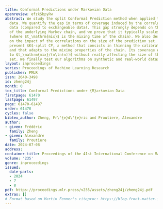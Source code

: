 ```yaml
---
title: Conformal Predictions under Markovian Data
openreview: efzkSbpyRw
abstract: We study the split Conformal Prediction method when applied to Markovian
  data. We quantify the gap in terms of coverage induced by the correlations in the
  data (compared to exchangeable data). This gap strongly depends on the mixing properties
  of the underlying Markov chain, and we prove that it typically scales as $\sqrt{t_\mathrm{mix}\ln(n)/n}$
  (where $t_\mathrm{mix}$ is the mixing time of the chain). We also derive upper bounds
  on the impact of the correlations on the size of the prediction set. Finally we
  present $K$-split CP, a method that consists in thinning the calibration dataset
  and that adapts to the mixing properties of the chain. Its coverage gap is reduced
  to $t_\mathrm{mix}/(n\ln(n))$ without really affecting the size of the prediction
  set. We finally test our algorithms on synthetic and real-world datasets.
layout: inproceedings
series: Proceedings of Machine Learning Research
publisher: PMLR
issn: 2640-3498
id: zheng24j
month: 0
tex_title: Conformal Predictions under {M}arkovian Data
firstpage: 61470
lastpage: 61497
page: 61470-61497
order: 61470
cycles: false
bibtex_author: Zheng, Fr\'{e}d\'{e}ric and Proutiere, Alexandre
author:
- given: Frédéric
  family: Zheng
- given: Alexandre
  family: Proutiere
date: 2024-07-08
address:
container-title: Proceedings of the 41st International Conference on Machine Learning
volume: '235'
genre: inproceedings
issued:
  date-parts:
  - 2024
  - 7
  - 8
pdf: https://proceedings.mlr.press/v235/assets/zheng24j/zheng24j.pdf
extras: []
# Format based on Martin Fenner's citeproc: https://blog.front-matter.io/posts/citeproc-yaml-for-bibliographies/
---
```

